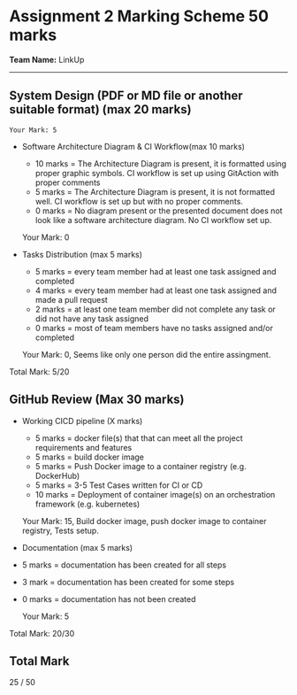 # Assignment 2 Marking Scheme 50 marks
 
**Team Name:** LinkUp
 
 
---
## System Design (PDF or MD file or another suitable format) (max 20 marks)
 

    Your Mark: 5 
 
  - Software Architecture Diagram & CI Workflow(max 10 marks)
    - 10 marks = The Architecture Diagram is present, it is formatted using proper graphic symbols. CI workflow is set up using GitAction with proper comments
    -  5 marks = The Architecture Diagram is present, it is not formatted well. CI workflow is set up but with no proper comments.
    -  0 marks = No diagram present or the presented document does not look like a software architecture diagram. No CI workflow set up.
 
    Your Mark: 0

  - Tasks Distribution (max 5 marks)
    - 5 marks  = every team member had at least one task assigned and completed
    - 4 marks  = every team member had at least one task assigned and made a pull request
    - 2 marks  = at least one team member did not complete any task or did not have any task assigned
    - 0 marks  = most of team members have no tasks assigned and/or completed
 
    Your Mark: 0, Seems like only one person did the entire assingment.
 
  Total Mark: 5/20

## GitHub Review (Max 30 marks) 

  
  - Working CICD pipeline (X marks)
    - 5 marks  = docker file(s) that that can meet all the project requirements and features
    - 5 marks  = build docker image
    - 5 marks  = Push Docker image to a container registry (e.g. DockerHub)
    - 5 marks  = 3-5 Test Cases written for CI or CD
    - 10 marks = Deployment of container image(s) on an orchestration framework (e.g. kubernetes) 
   
	
    Your Mark: 15, Build docker image, push docker image to container registry, Tests setup.

  - Documentation (max 5 marks)
 
  - 5 marks = documentation has been created for all steps
  - 3 mark = documentation has been created for some steps
  - 0 marks = documentation has not been created
    
    Your Mark: 5
 
  Total Mark: 20/30
 
## Total Mark
 
25 / 50
